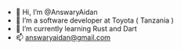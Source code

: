 - 👋 Hi, I’m @AnswaryAidan
- 👀 I’m a software developer at Toyota ( Tanzania )
- 🌱 I’m currently learning Rust and Dart
- 📫 answaryaidan@gmail.com

<!---
AnswaryAidan/AnswaryAidan is a ✨ special ✨ repository because its `README.md` (this file) appears on your GitHub profile.
You can click the Preview link to take a look at your changes.
--->
